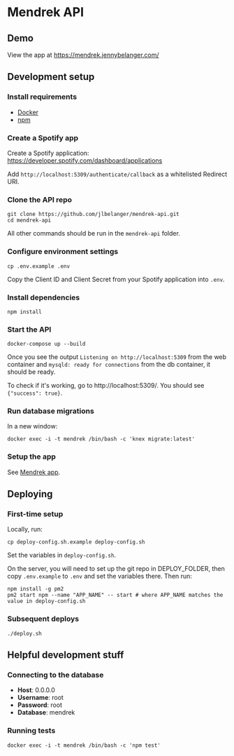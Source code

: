 # Mendrek API

## Demo

View the app at https://mendrek.jennybelanger.com/

## Development setup

### Install requirements

* [Docker](https://www.docker.com/get-started)
* [npm](https://www.npmjs.com/get-npm)

### Create a Spotify app

Create a Spotify application: https://developer.spotify.com/dashboard/applications

Add `http://localhost:5309/authenticate/callback` as a whitelisted Redirect URI.

### Clone the API repo

```
git clone https://github.com/jlbelanger/mendrek-api.git
cd mendrek-api
```

All other commands should be run in the `mendrek-api` folder.

### Configure environment settings

```
cp .env.example .env
```

Copy the Client ID and Client Secret from your Spotify application into `.env`.

### Install dependencies

```
npm install
```

### Start the API

```
docker-compose up --build
```

Once you see the output `Listening on http://localhost:5309` from the web container and `mysqld: ready for connections` from the db container, it should be ready.

To check if it's working, go to http://localhost:5309/. You should see `{"success": true}`.

### Run database migrations

In a new window:

```
docker exec -i -t mendrek /bin/bash -c 'knex migrate:latest'
```

### Setup the app

See [Mendrek app](https://github.com/jlbelanger/mendrek-app).

## Deploying

### First-time setup

Locally, run:

```
cp deploy-config.sh.example deploy-config.sh
```

Set the variables in `deploy-config.sh`.

On the server, you will need to set up the git repo in DEPLOY_FOLDER, then copy `.env.example` to `.env` and set the variables there. Then run:

```
npm install -g pm2
pm2 start npm --name "APP_NAME" -- start # where APP_NAME matches the value in deploy-config.sh
```

### Subsequent deploys

```
./deploy.sh
```

## Helpful development stuff

### Connecting to the database

* **Host**: 0.0.0.0
* **Username**: root
* **Password**: root
* **Database**: mendrek

### Running tests

```
docker exec -i -t mendrek /bin/bash -c 'npm test'
```
